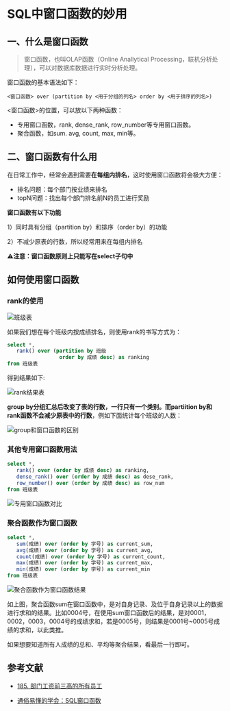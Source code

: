 # SQL中窗口函数的妙用

## 一、什么是窗口函数

> 窗口函数，也叫OLAP函数（Online Anallytical Processing，联机分析处理），可以对数据库数据进行实时分析处理。

窗口函数的基本语法如下：

```
<窗口函数> over (partition by <用于分组的列名> order by <用于排序的列名>)
```

<窗口函数>的位置，可以放以下两种函数：

- 专用窗口函数，rank, dense_rank, row_number等专用窗口函数。
- 聚合函数，如sum. avg, count, max, min等。

## 二、窗口函数有什么用

在日常工作中，经常会遇到需要**在每组内排名**，这时使用窗口函数将会极大方便：

- 排名问题：每个部门按业绩来排名
- topN问题：找出每个部门排名前N的员工进行奖励

**窗口函数有以下功能**

1）同时具有分组（partition by）和排序（order by）的功能

2）不减少原表的行数，所以经常用来在每组内排名

**⚠️注意：窗口函数原则上只能写在select子句中**

## 如何使用窗口函数

### rank的使用

![班级表](https://cdn.jsdelivr.net/gh/mouweng/FigureBed/img/20220218194201.png)

如果我们想在每个班级内按成绩排名，则使用rank的书写方式为：

```sql
select *,
   rank() over (partition by 班级
                 order by 成绩 desc) as ranking
from 班级表
```

得到结果如下:

![rank结果表](https://cdn.jsdelivr.net/gh/mouweng/FigureBed/img/20220218194336.png)

**group by分组汇总后改变了表的行数，一行只有一个类别。而partiition by和rank函数不会减少原表中的行数**，例如下面统计每个班级的人数：

![group和窗口函数的区别](https://cdn.jsdelivr.net/gh/mouweng/FigureBed/img/20220218194529.jpg)

### 其他专用窗口函数用法

```sql
select *,
   rank() over (order by 成绩 desc) as ranking,
   dense_rank() over (order by 成绩 desc) as dese_rank,
   row_number() over (order by 成绩 desc) as row_num
from 班级表
```

![专用窗口函数对比](https://cdn.jsdelivr.net/gh/mouweng/FigureBed/img/20220218194649.png)

### 聚合函数作为窗口函数

 ```sql
 select *,
    sum(成绩) over (order by 学号) as current_sum,
    avg(成绩) over (order by 学号) as current_avg,
    count(成绩) over (order by 学号) as current_count,
    max(成绩) over (order by 学号) as current_max,
    min(成绩) over (order by 学号) as current_min
 from 班级表
 ```

![聚合函数作为窗口函数结果](https://cdn.jsdelivr.net/gh/mouweng/FigureBed/img/20220218194752.jpg)

如上图，聚合函数sum在窗口函数中，是对自身记录、及位于自身记录以上的数据进行求和的结果。比如0004号，在使用sum窗口函数后的结果，是对0001，0002，0003，0004号的成绩求和，若是0005号，则结果是0001号~0005号成绩的求和，以此类推。

如果想要知道所有人成绩的总和、平均等聚合结果，看最后一行即可。

## 参考文献

- [185. 部门工资前三高的所有员工](https://leetcode-cn.com/problems/department-top-three-salaries/)

- [通俗易懂的学会：SQL窗口函数](https://zhuanlan.zhihu.com/p/92654574)

